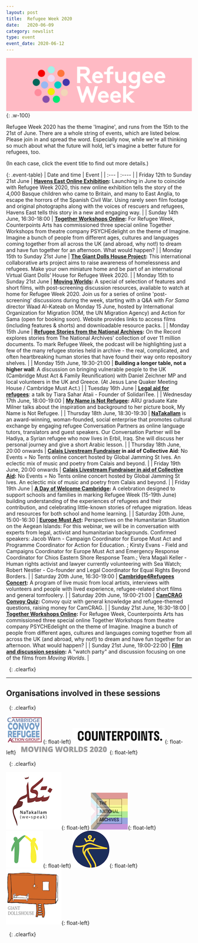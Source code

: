 ```yaml
---
layout: post
title:  Refugee Week 2020
date:   2020-06-09
category: newslist
type: event
event_date: 2020-06-12
---
```


![Refugee Week 2020 logo](/images/2020-06-09-refugee-week-pink.svg){: .w-100}

Refugee Week 2020 has the theme 'Imagine', and runs from the 15th to the 21st of June. There are a whole string of events, which are listed below. Please join in and spread the word. Especially now, while we're all thinking so much about what the future will hold, let's imagine a better future for refugees, too.

(In each case, click the event title to find out more details.)

{: .event-table}
| Date and time | Event |
| :--- | :---- |
| Friday 12th to Sunday 21st June | **[Havens East Online Exhibition](https://refugeeweek.org.uk/events/havens-east-online-exhibition/):** Launching in June to coincide with Refugee Week 2020, this new online exhibition tells the story of the 4,000 Basque children who came to Britain, and many to East Anglia, to escape the horrors of the Spanish Civil War. Using rarely seen film footage and original photographs along with the voices of rescuers and refugees, Havens East tells this story in a new and engaging way. |
| Sunday 14th June, 16:30-18:00 | **[Together Workshops Online](https://refugeeweek.org.uk/events/together-workshops-online/):** For Refugee Week, Counterpoints Arts has commissioned three special online Together Workshops from theatre company PSYCHEdelight on the theme of Imagine. Imagine a bunch of people from different ages, cultures and languages coming together from all across the UK (and abroad, why not!) to dream and have fun together for an afternoon. What would happen? |
| Monday 15th to Sunday 21st June | **[The Giant Dolls House Project](https://www.giantdollshouse.org/):** This international collaborative arts project aims to raise awareness of homelessness and refugees. Make your own miniature home and be part of an international Virtual Giant Dolls’ House for Refugee Week 2020. |
| Monday 15th to Sunday 21st June | **[Moving Worlds](https://movingworlds.info):** A special of selection of features and short films, with post-screening discussion resources, available to watch at home for Refugee Week 2020. Join us for a series of online 'post-screening' discussions during the week, starting with a Q&A with *For Sama* director Waad Al-Kateab on Monday 15 June, hosted by International Organization for Migration (IOM, the UN Migration Agency) and Action for Sama (open for booking soon). Website provides links to access films (including features & shorts) and downloadable resource packs. |
| Monday 15th June | **[Refugee Stories from the National Archives](https://media.nationalarchives.gov.uk/index.php/tag/education/):** On the Record explores stories from The National Archives' collection of over 11 million documents. To mark Refugee Week, the podcast will be highlighting just a few of the many refugee stories held in archive - the real, complicated, and often heartbreaking human stories that have found their way onto repository shelves. |
| Monday 15th June, 19:30-21:00 | **Building a longer table, not a higher wall**: A discussion on bringing vulnerable people to the UK (Cambridge Must Act & Family Reunification) with Daniel Zeichner MP and local volunteers in the UK and Greece. (At Jesus Lane Quaker Meeting House / Cambridge Must Act.) |
| Tuesday 16th June | **[Legal aid for refugees](https://www.solidaritee.org.uk/)**: a talk by Tiara Sahar Ataii - Founder of SolidariTee. |
| Wednesday 17th June, 18:00-19:00 | **[My Name is Not Refugee](https://aru.ac.uk/community-engagement/my-name-is-not-refugee):** ARU graduate Kate Milner talks about the inspiration and background to her picture book, My Name is Not Refugee. |
| Thursday 18th June, 18:30-19:30 | **[NaTakallam](http://www.camcrag.org.uk/events)** is an award-winning, woman-founded, social enterprise that promotes cultural exchange by engaging refugee Conversation Partners as online language tutors, translators and guest speakers. Our Conversation Partner will be Hadiya, a Syrian refugee who now lives in Erbil, Iraq. She will discuss her personal journey and give a short Arabic lesson. |
| Thursday 18th June, 20:00 onwards | **[Calais Livestream Fundraiser](https://www.facebook.com/events/272504783938870/) in aid of Collective Aid**: No Events = No Tents online concert hosted by Global Jamming St Ives. An eclectic mix of music and poetry from Calais and beyond. |
| Friday 19th June, 20:00 onwards | **[Calais Livestream Fundraiser in aid of Collective Aid](https://www.facebook.com/events/272504783938870/):** No Events = No Tents online concert hosted by Global Jamming St Ives. An eclectic mix of music and poetry from Calais and beyond. |
| Friday 19th June | **[A Day of Welcome Cambridge](https://www.norfolksos.co.uk/dow-2020):** A celebration designed to support schools and families in marking Refugee Week (15-19th June) building understanding of the experiences of refugees and their contribution, and celebrating little-known stories of refugee migration. Ideas and resources for both school and home learning. |
| Saturday 20th June, 15:00-16:30 | **[Europe Must Act](https://facebook.com/events/s/perspectives-on-the-humanitari/):** Perspectives on the Humanitarian Situation on the Aegean Islands: For this webinar, we will be in conversation with experts from legal, activist and humanitarian backgrounds. Confirmed speakers: Jacob Warn - Campaign Coordinator for Europe Must Act and Programme Coordinator for Action for Education. ; Kirsty Evans - Field and Campaigns Coordinator for Europe Must Act and Emergency Response Coordinator for Chios Eastern Shore Response Team.; Vera Magali Keller - Human rights activist and lawyer currently volunteering with Sea Watch; Robert Nestler - Co-founder and Legal Coordinator for Equal Rights Beyond Borders. |
| Saturday 20th June, 16:30-19:00 | **[Cambridge4Refugees Concert](http://www.camcrag.org.uk):** A program of live music from local artists, interviews with volunteers and people with lived experience, refugee-related short films and general tomfoolery. |
| Saturday 20th June, 19:00-21:00 | **[CamCRAG Convoy Quiz](http://www.camcrag.org.uk):** Convoy quiz with general knowledge and refugee-themed questions, raising money for CamCRAG. |
| Sunday 21st June, 16:30-18:00 | **[Together Workshops Online](https://refugeeweek.org.uk/events/together-workshops-online/):** For Refugee Week, Counterpoints Arts has commissioned three special online Together Workshops from theatre company PSYCHEdelight on the theme of Imagine. Imagine a bunch of people from different ages, cultures and languages coming together from all across the UK (and abroad, why not!) to dream and have fun together for an afternoon. What would happen? |
| Sunday 21st June, 19:00-22:00 | **[Film and discussion session](https://www.facebook.com/events/1953811591418028/):** A "watch party" and discussion focusing on one of the films from *Moving Worlds*. |

&nbsp;
{: .clearfix}

-----

## Organisations involved in these sessions

&nbsp;
{: .clearfix}

![Cambridge Convoy Refugee Action Group, CamCRAG](/images/2020-06-09-camcrag.png){: float-left}
![Counterpoints](/images/2020-06-09-counterpoints.png){: float-left}
![Moving Worlds](/images/2020-06-09-moving-worlds.png){: float-left}

&nbsp;
{: .clearfix}

![NaTakallam](/images/2020-06-09-natakallam.png){: float-left}
![The National Archives](/images/2020-06-09-national-archives.png){: float-left}
![Norflok Schools of Sanctuary](/images/2020-06-09-norfolk-sos.png){: float-left}
![Anglia Ruskin University](/images/2020-06-09-aru.png){: float-left}
![Giant Dollshouse](/images/2020-06-09-giant-dolls-house.png){: float-left}

&nbsp;
{: .clearfix}

